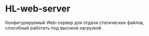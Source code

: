 # HL-web-server
Конфигурируемый Web-сервер для отдачи статических файлов, способный работать под высокой нагрузкой
